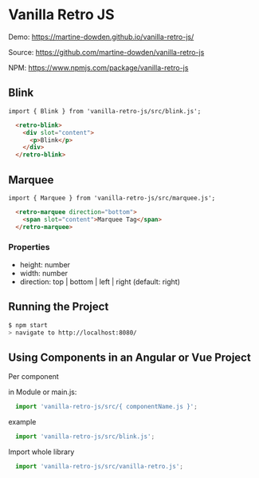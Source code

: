 # Vanilla Retro JS

Demo: https://martine-dowden.github.io/vanilla-retro-js/

Source: https://github.com/martine-dowden/vanilla-retro-js

NPM: https://www.npmjs.com/package/vanilla-retro-js

## Blink

`import { Blink } from 'vanilla-retro-js/src/blink.js';`

```HTML
  <retro-blink>
    <div slot="content">
      <p>Blink</p>
    </div>
  </retro-blink>
```

## Marquee</h2>

`import { Marquee } from 'vanilla-retro-js/src/marquee.js';`

```HTML
  <retro-marquee direction="bottom">
    <span slot="content">Marquee Tag</span>
  </retro-marquee>
```

### Properties

- height: number
- width: number
- direction: top | bottom | left | right (default: right)

## Running the Project

```bash
$ npm start
> navigate to http://localhost:8080/
```

## Using Components in an Angular or Vue Project

Per component

in Module or main.js:

```JavaScript
  import 'vanilla-retro-js/src/{ componentName.js }';
```

example

```JavaScript
  import 'vanilla-retro-js/src/blink.js';
```

Import whole library

```JavaScript
  import 'vanilla-retro-js/src/vanilla-retro.js';
```



